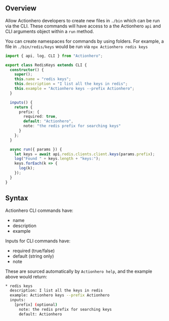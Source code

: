 ## Overview

Allow Actionhero developers to create new files in `./bin` which can be run via the CLI. These commands will have access to a the Actionhero `api` and CLI arguments object within a `run` method.

You can create namespaces for commands by using folders. For example, a file in `./bin/redis/keys` would be run via `npx Actionhero redis keys`

```ts
import { api, log, CLI } from "Actionhero";

export class RedisKeys extends CLI {
  constructor() {
    super();
    this.name = "redis keys";
    this.description = "I list all the keys in redis";
    this.example = "Actionhero keys --prefix Actionhero";
  }

  inputs() {
    return {
      prefix: {
        required: true,
        default: "Actionhero",
        note: "the redis prefix for searching keys"
      }
    };
  }

  async run({ params }) {
    let keys = await api.redis.clients.client.keys(params.prefix);
    log("Found " + keys.length + "keys:");
    keys.forEach(k => {
      log(k);
    });
  }
}
```

## Syntax

Actionhero CLI commands have:

- name
- description
- example

Inputs for CLI commands have:

- required (true/false)
- default (string only)
- note

These are sourced automatically by `Actionhero help`, and the example above would return:

```bash
* redis keys
  description: I list all the keys in redis
  example: Actionhero keys --prefix Actionhero
  inputs:
    [prefix] (optional)
      note: the redis prefix for searching keys
      default: Actionhero
```
